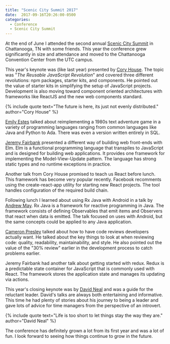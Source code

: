 ```yaml
---
title: "Scenic City Summit 2017"
date:  2017-09-16T20:26:00-0500
categories: 
  - Conference
  - Scenic City Summit
---
```


At the end of June I attended the second annual [Scenic City Summit](https://www.sceniccitysummit.com/)
in Chattanooga, TN with some friends. This year the conference grew significantly
in size and attendance and moved to the Chattanooga Convention Center
from the UTC campus.

This year's keynote was (like last year) presented by 
[Cory House](https://www.twitter.com/housecor). The topic was "*The Reusable
JavaScript Revolution*" and covered three different revolutions: npm packages,
starter kits, and components. He pointed out the value of starter kits in 
simplifying the setup of JavaScript projects. Development is also moving
toward component oriented architectures with frameworks like ReactJS and 
the new web components standard.

{% include quote 
   text="The future is here, its just not evenly distributed."
   author="Cory House"
%}

[Emily Estes](https://github.com/emily-e/basements-and-beasties) 
talked about reimplementing a 1980s text adventure game in a
variety of programming languages ranging from common languages like Java 
and Python to Ada. There was even a version written entirely in SQL.

[Jeremy Fairbank](https://www.twitter.com/elpapapollo) presented a different way of building web front-ends with Elm. 
Elm is a functional programming language that transpiles to JavaScript and is 
designed for building web applications. It provides one framework for implementing
the Model-View-Update pattern. The language has strong static types and no
runtime exceptions in practice.

Another talk from Cory House promised to teach us React before lunch. This
framework has become very popular recently. Facebook recomments using the
create-react-app utility for starting new React projects. The tool handles
configuration of the required build chain.

Following lunch I learned about using Rx Java with Android in a talk by 
[Andrew May](https://twitter.com/mantamay). Rx Java is a framework for 
reactive programming in Java. The framework consists of defining Observables
that emit items and Observers that react when data is emitted. The talk 
focused on uses with Android, but the same concepts could be applied to 
any Java application.

[Cameron Presley](https://twitter.com/pcameronpresley) talked about how to 
have code reviews developers actually want. He talked about the key things to
look at when reviewing code: quality, readability, maintainability, and style.
He also pointed out the value of the "30% review" earlier in the development
process to catch problems earlier.

Jeremy Fairbank had another talk about getting started with redux. Redux is
a predictable state container for JavaScript that is commonly used with React.
The framework stores the application state and manages its updating via actions.

This year's closing keynote was by [David Neal](https://twitter.com/reverentgeek)
and was a guide for the reluctant leader. David's talks are always both entertaining
and informative. This time he had plenty of stories about his journey to being a leader
and gave lots of advice for time managers from the perspective of an introvert.

{% include quote 
   text="Life is too short to let things stay the way they are."
   author="David Neal"
%}

The conference has definitely grown a lot from its first year and was a lot of fun. 
I look forward to seeing how things continue to grow in the future.

